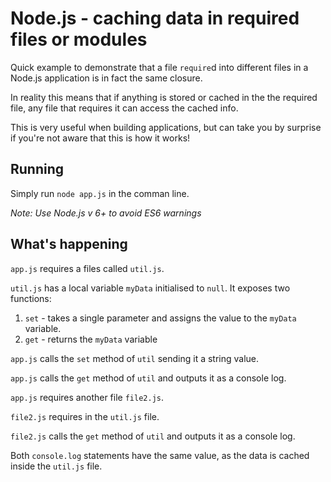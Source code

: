 # Node.js - caching data in required files or modules

Quick example to demonstrate that a file `require`d into different files in a Node.js application is in fact the same closure.

In reality this means that if anything is stored or cached in the the required file, any file that requires it can access the cached info.

This is very useful when building applications, but can take you by surprise if you're not aware that this is how it works!

## Running

Simply run `node app.js` in the comman line.

*Note: Use Node.js v 6+ to avoid ES6 warnings*

## What's happening

`app.js` requires a files called `util.js`.

`util.js` has a local variable `myData` initialised to `null`. It exposes two functions:

1. `set` - takes a single parameter and assigns the value to the `myData` variable.
2. `get` - returns the `myData` variable

`app.js` calls the `set` method of `util` sending it a string value.

`app.js` calls the `get` method of `util` and outputs it as a console log.

`app.js` requires another file `file2.js`.

`file2.js` requires in the `util.js` file.

`file2.js` calls the `get` method of `util` and outputs it as a console log.

Both `console.log` statements have the same value, as the data is cached inside the `util.js` file.